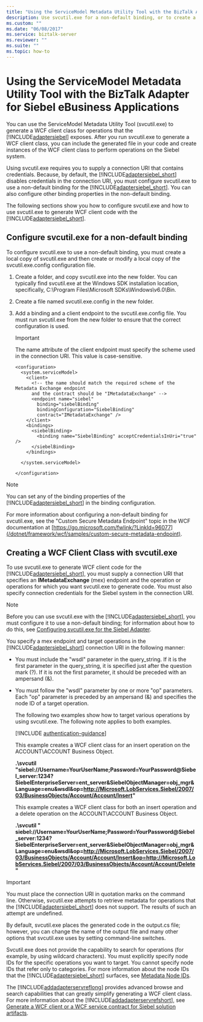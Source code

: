 ```yaml
---
title: "Using the ServiceModel Metadata Utility Tool with the BizTalk Adapter for Siebel eBusiness Applications"
description: Use svcutil.exe for a non-default binding, or to create a WCF Client Class or WCF Service Contract with Siebel adapter - BizTalk Adapter Pack (BAP)
ms.custom: ""
ms.date: "06/08/2017"
ms.service: biztalk-server
ms.reviewer: ""
ms.suite: ""
ms.topic: how-to
---
```

# Using the ServiceModel Metadata Utility Tool with the BizTalk Adapter for Siebel eBusiness Applications
You can use the ServiceModel Metadata Utility Tool (svcutil.exe) to generate a WCF client class for operations that the [!INCLUDE[adaptersiebel](../../includes/adaptersiebel-md.md)] exposes. After you run svcutil.exe to generate a WCF client class, you can include the generated file in your code and create instances of the WCF client class to perform operations on the Siebel system.

 Using svcutil.exe requires you to supply a connection URI that contains credentials. Because, by default, the [!INCLUDE[adaptersiebel_short](../../includes/adaptersiebel-short-md.md)] disables credentials in the connection URI, you must configure svcutil.exe to use a non-default binding for the [!INCLUDE[adaptersiebel_short](../../includes/adaptersiebel-short-md.md)]. You can also configure other binding properties in the non-default binding.

 The following sections show you how to configure svcutil.exe and how to use svcutil.exe to generate WCF client code with the [!INCLUDE[adaptersiebel_short](../../includes/adaptersiebel-short-md.md)].

##  <a name="BKMK_ConfigureSvcutil"></a>Configure svcutil.exe for a non-default binding
 To configure svcutil.exe to use a non-default binding, you must create a local copy of svcutil.exe and then create or modify a local copy of the svcutil.exe.config configuration file.


1.  Create a folder, and copy svcutil.exe into the new folder. You can typically find svcutil.exe at the Windows SDK installation location, specifically, C:\Program Files\Microsoft SDKs\Windows\v6.0\Bin.

2.  Create a file named svcutil.exe.config in the new folder.

3.  Add a binding and a client endpoint to the svcutil.exe.config file. You must run svcutil.exe from the new folder to ensure that the correct configuration is used.

    > [!IMPORTANT]
    >  The name attribute of the client endpoint must specify the scheme used in the connection URI. This value is case-sensitive.

    ```
    <configuration>
      <system.serviceModel>
        <client>
          <!-- the name should match the required scheme of the Metadata Exchange endpoint
          and the contract should be "IMetadataExchange" -->
          <endpoint name="siebel"
            binding="siebelBinding"
            bindingConfiguration="SiebelBinding"
            contract="IMetadataExchange" />
        </client>
        <bindings>
          <siebelBinding>
            <binding name="SiebelBinding" acceptCredentialsInUri="true" />
          </siebelBinding>
        </bindings>

      </system.serviceModel>

    </configuration>

    ```

> [!NOTE]
>  You can set any of the binding properties of the [!INCLUDE[adaptersiebel_short](../../includes/adaptersiebel-short-md.md)] in the binding configuration.

 For more information about configuring a non-default binding for svcutil.exe, see the "Custom Secure Metadata Endpoint" topic in the WCF documentation at [https://go.microsoft.com/fwlink/?LinkId=96077](/dotnet/framework/wcf/samples/custom-secure-metadata-endpoint).

## Creating a WCF Client Class with svcutil.exe
 To use svcutil.exe to generate WCF client code for the [!INCLUDE[adaptersiebel_short](../../includes/adaptersiebel-short-md.md)], you must supply a connection URI that specifies an **IMetadataExchange** (mex) endpoint and the operation or operations for which you want svcutil.exe to generate code. You must also specify connection credentials for the Siebel system in the connection URI.

> [!NOTE]
>  Before you can use svcutil.exe with the [!INCLUDE[adaptersiebel_short](../../includes/adaptersiebel-short-md.md)], you must configure it to use a non-default binding; for information about how to do this, see [Configuring svcutil.exe for the Siebel Adapter](#BKMK_ConfigureSvcutil).

 You specify a mex endpoint and target operations in the [!INCLUDE[adaptersiebel_short](../../includes/adaptersiebel-short-md.md)] connection URI in the following manner:

- You must include the "wsdl" parameter in the query_string. If it is the first parameter in the query_string, it is specified just after the question mark (?). If it is not the first parameter, it should be preceded with an ampersand (&).

- You must follow the "wsdl" parameter by one or more "op" parameters. Each "op" parameter is preceded by an ampersand (&) and specifies the node ID of a target operation.

  The following two examples show how to target various operations by using svcutil.exe. The following note applies to both examples.

  [!INCLUDE [authentication-guidance](../../includes/authentication-guidance.md)]

  This example creates a WCF client class for an insert operation on the ACCOUNT\ACCOUNT Business Object.

  **.\svcutil "siebel://Username=YourUserName;Password=YourPassword@Siebel_server:1234?SiebelEnterpriseServer=ent_server&SiebelObjectManager=obj_mgr&Language=enu&wsdl&op=http://Microsoft.LobServices.Siebel/2007/03/BusinessObjects/Account/Account/Insert"**

  This example creates a WCF client class for both an insert operation and a delete operation on the ACCOUNT\ACCOUNT Business Object.

  **.\svcutil " siebel://Username=YourUserName;Password=YourPassword@Siebel_server:1234?SiebelEnterpriseServer=ent_server&SiebelObjectManager=obj_mgr&Language=enu&wsdl&op=http://Microsoft.LobServices.Siebel/2007/03/BusinessObjects/Account/Account/Insert&op=http://Microsoft.LobServices.Siebel/2007/03/BusinessObjects/Account/Account/Delete"**

> [!IMPORTANT]
>  You must place the connection URI in quotation marks on the command line. Otherwise, svcutil.exe attempts to retrieve metadata for operations that the [!INCLUDE[adaptersiebel_short](../../includes/adaptersiebel-short-md.md)] does not support. The results of such an attempt are undefined.

 By default, svcutil.exe places the generated code in the output.cs file; however, you can change the name of the output file and many other options that svcutil.exe uses by setting command-line switches.

 Svcutil.exe does not provide the capability to search for operations (for example, by using wildcard characters). You must explicitly specify node IDs for the specific operations you want to target. You cannot specify node IDs that refer only to categories. For more information about the node IDs that the [!INCLUDE[adaptersiebel_short](../../includes/adaptersiebel-short-md.md)] surfaces, see [Metadata Node IDs](../../adapters-and-accelerators/adapter-siebel/metadata-node-ids1.md).

 The [!INCLUDE[addadapterservreflong](../../includes/addadapterservreflong-md.md)] provides advanced browse and search capabilities that can greatly simplify generating a WCF client class. For more information about the [!INCLUDE[addadapterservrefshort](../../includes/addadapterservrefshort-md.md)], see [Generate a WCF client or a WCF service contract for Siebel solution artifacts](../../adapters-and-accelerators/adapter-siebel/generate-a-wcf-client-or-a-wcf-service-contract-for-siebel-solution-artifacts.md).
